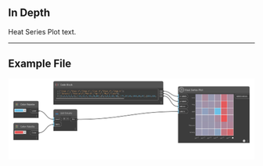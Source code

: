## In Depth
Heat Series Plot text.
___
## Example File

![Heat Series Plot](./CoreNodeModelsWpf.Charts.HeatSeriesNodeModel_img.jpg)

